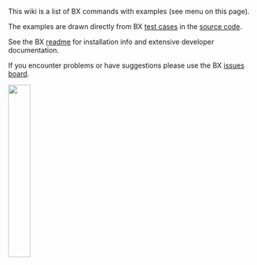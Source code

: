 This wiki is a list of BX commands with examples (see menu on this page).

The examples are drawn directly from BX [test cases](https://github.com/libbitcoin/libbitcoin-explorer/tree/master/test/commands) in the [source code](https://github.com/libbitcoin/libbitcoin-explorer).

See the BX [readme](https://github.com/libbitcoin/libbitcoin-explorer/blob/master/README.md) for installation info and extensive developer documentation.

If you encounter problems or have suggestions please use the BX [issues board](https://github.com/libbitcoin/libbitcoin-explorer/issues).

<img src="/img/stealth-commands.png" width="30%" height="30%"></img>